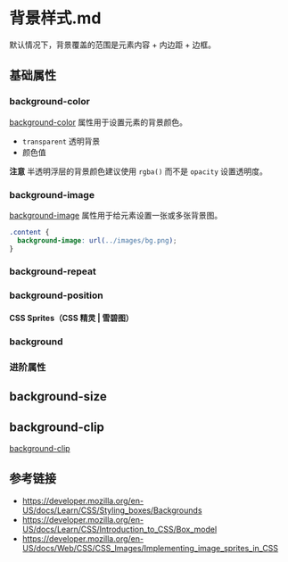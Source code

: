 # 背景样式.md

默认情况下，背景覆盖的范围是元素内容 + 内边距 + 边框。

## 基础属性

### background-color
[background-color](https://developer.mozilla.org/en-US/docs/Web/CSS/background-color) 属性用于设置元素的背景颜色。
* `transparent` 透明背景
* 颜色值

**注意** 半透明浮层的背景颜色建议使用 `rgba()` 而不是 `opacity` 设置透明度。

### background-image
[background-image](https://developer.mozilla.org/en-US/docs/Web/CSS/background-image) 属性用于给元素设置一张或多张背景图。
```css
.content {
  background-image: url(../images/bg.png);
}
```

### background-repeat

### background-position
#### CSS Sprites（CSS 精灵 | 雪碧图）

### background

### 进阶属性
## background-size

## background-clip
[background-clip](https://developer.mozilla.org/en-US/docs/Web/CSS/background-clip)

## 参考链接
* https://developer.mozilla.org/en-US/docs/Learn/CSS/Styling_boxes/Backgrounds
* https://developer.mozilla.org/en-US/docs/Learn/CSS/Introduction_to_CSS/Box_model
* https://developer.mozilla.org/en-US/docs/Web/CSS/CSS_Images/Implementing_image_sprites_in_CSS
